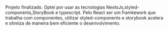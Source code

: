 Projeto finalizado.
Optei por usar as tecnologias NextsJs,styled-components,StoryBook e typescript.
Pelo React ser um framkework que trabalha com componentes, utilizar styled-components e storybook acelera e otimiza de maneira bem eficiente o desenvolvimento.